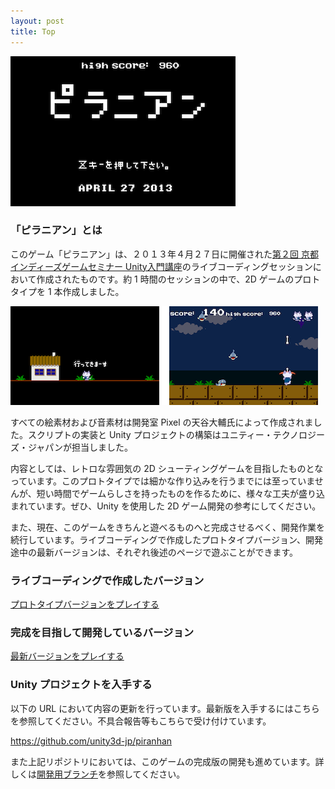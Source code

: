 ```yaml
---
layout: post
title: Top
---
```


![Title Screen](images/proto-title.png)

### 「ピラニアン」とは

このゲーム「ピラニアン」は、２０１３年４月２７日に開催された[第２回 京都インディーズゲームセミナー Unity入門講座](http://atnd.org/events/38509)のライブコーディングセッションにおいて作成されたものです。約 1 時間のセッションの中で、2D ゲームのプロトタイプを 1 本作成しました。

![Screenshot](images/proto-game.png)

すべての絵素材および音素材は開発室 Pixel の天谷大輔氏によって作成されました。スクリプトの実装と Unity プロジェクトの構築はユニティー・テクノロジーズ・ジャパンが担当しました。

内容としては、レトロな雰囲気の 2D シューティングゲームを目指したものとなっています。このプロトタイプでは細かな作り込みを行うまでには至っていませんが、短い時間でゲームらしさを持ったものを作るために、様々な工夫が盛り込まれています。ぜひ、Unity を使用した 2D ゲーム開発の参考にしてください。

また、現在、このゲームをきちんと遊べるものへと完成させるべく、開発作業を続行しています。ライブコーディングで作成したプロトタイプバージョン、開発途中の最新バージョンは、それぞれ後述のページで遊ぶことができます。

### ライブコーディングで作成したバージョン

[プロトタイプバージョンをプレイする](http://unity3d-jp.github.io/piranhan/)

### 完成を目指して開発しているバージョン

[最新バージョンをプレイする](http://unity3d-jp.github.io/piranhan/)

### Unity プロジェクトを入手する

以下の URL において内容の更新を行っています。最新版を入手するにはこちらを参照してください。不具合報告等もこちらで受け付けています。

https://github.com/unity3d-jp/piranhan

また上記リポジトリにおいては、このゲームの完成版の開発も進めています。詳しくは[開発用ブランチ](https://github.com/unity3d-jp/piranhan/tree/production)を参照してください。
